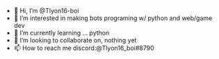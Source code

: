 - 👋 Hi, I’m @Tlyon16-boi
- 👀 I’m interested in making bots programing w/ python and web/game dev
- 🌱 I’m currently learning ... python
- 💞️ I’m looking to collaborate on, nothing yet
- 📫 How to reach me discord:@Tlyon16_boi#8790

<!---
Tlyon16-boi/Tlyon16-boi is a ✨ special ✨ repository because its `README.md` (this file) appears on your GitHub profile.
You can click the Preview link to take a look at your changes.
--->
